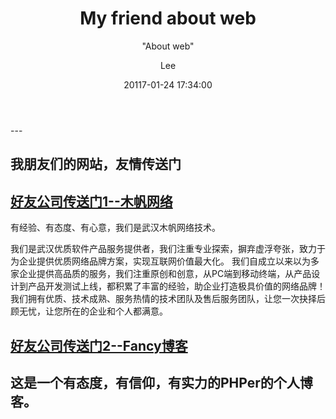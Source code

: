 ﻿---
layout:     post
title:      "My friend about web"
subtitle:   " \"About web\""
date:       20117-01-24 17:34:00
author:     "Lee"
header-img: "img/post-bg-2015.jpg"
tags:
    - 文章
---



<p id = "build"></p>
---

## 我朋友们的网站，友情传送门

## [好友公司传送门1--木帆网络](http://www.mfidea.cn)
有经验、有态度、有心意，我们是武汉木帆网络技术。

我们是武汉优质软件产品服务提供者，我们注重专业探索，摒弃虚浮夸张，致力于为企业提供优质网络品牌方案，实现互联网价值最大化。
我们自成立以来以为多家企业提供高品质的服务，我们注重原创和创意，从PC端到移动终端，从产品设计到产品开发测试上线，都积累了丰富的经验，助企业打造极具价值的网络品牌！
我们拥有优质、技术成熟、服务热情的技术团队及售后服务团队，让您一次抉择后顾无忧，让您所在的企业和个人都满意。


## [好友公司传送门2--Fancy博客](http://fancy1993.top)
这是一个有态度，有信仰，有实力的PHPer的个人博客。
---



